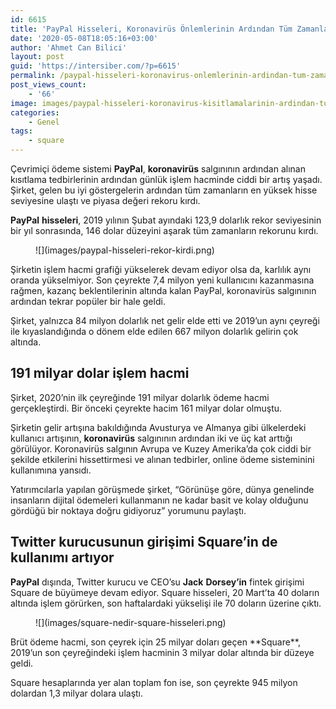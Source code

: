 ```yaml
---
id: 6615
title: 'PayPal Hisseleri, Koronavirüs Önlemlerinin Ardından Tüm Zamanların Rekorunu Kırdı'
date: '2020-05-08T18:05:16+03:00'
author: 'Ahmet Can Bilici'
layout: post
guid: 'https://intersiber.com/?p=6615'
permalink: /paypal-hisseleri-koronavirus-onlemlerinin-ardindan-tum-zamanlarin-rekorunu-kirdi/
post_views_count:
    - '66'
image: images/paypal-hisseleri-koronavirus-kisitlamalarinin-ardindan-tum-zamanlarin-rekorunu-kirdi.jpeg
categories:
    - Genel
tags:
    - square
---
```


Çevrimiçi ödeme sistemi **PayPal**, **koronavirüs** salgınının ardından alınan kısıtlama tedbirlerinin ardından günlük işlem hacminde ciddi bir artış yaşadı. Şirket, gelen bu iyi göstergelerin ardından tüm zamanların en yüksek hisse seviyesine ulaştı ve piyasa değeri rekoru kırdı.

**PayPal** **hisseleri**, 2019 yılının Şubat ayındaki 123,9 dolarlık rekor seviyesinin bir yıl sonrasında, 146 dolar düzeyini aşarak tüm zamanların rekorunu kırdı.

<figure class="wp-block-image size-large">![](images/paypal-hisseleri-rekor-kirdi.png)</figure>Şirketin işlem hacmi grafiği yükselerek devam ediyor olsa da, karlılık aynı oranda yükselmiyor. Son çeyrekte 7,4 milyon yeni kullanıcını kazanmasına rağmen, kazanç beklentilerinin altında kalan PayPal, koronavirüs salgınının ardından tekrar popüler bir hale geldi.

Şirket, yalnızca 84 milyon dolarlık net gelir elde etti ve 2019’un aynı çeyreği ile kıyaslandığında o dönem elde edilen 667 milyon dolarlık gelirin çok altında.

## 191 milyar dolar işlem hacmi

Şirket, 2020’nin ilk çeyreğinde 191 milyar dolarlık ödeme hacmi gerçekleştirdi. Bir önceki çeyrekte hacim 161 milyar dolar olmuştu.

Şirketin gelir artışına bakıldığında Avusturya ve Almanya gibi ülkelerdeki kullanıcı artışının, **koronavirüs** salgınının ardından iki ve üç kat arttığı görülüyor. Koronavirüs salgının Avrupa ve Kuzey Amerika’da çok ciddi bir şekilde etkilerini hissettirmesi ve alınan tedbirler, online ödeme sisteminini kullanımına yansıdı.

Yatırımcılarla yapılan görüşmede şirket, “Görünüşe göre, dünya genelinde insanların dijital ödemeleri kullanmanın ne kadar basit ve kolay olduğunu gördüğü bir noktaya doğru gidiyoruz” yorumunu paylaştı.

## Twitter kurucusunun girişimi Square’in de kullanımı artıyor

**PayPal** dışında, Twitter kurucu ve CEO’su **Jack** **Dorsey’in** fintek girişimi Square de büyümeye devam ediyor. Square hisseleri, 20 Mart’ta 40 doların altında işlem görürken, son haftalardaki yükselişi ile 70 doların üzerine çıktı.

<figure class="wp-block-image size-large">![](images/square-nedir-square-hisseleri.png)</figure>Brüt ödeme hacmi, son çeyrek için 25 milyar doları geçen **Square**, 2019’un son çeyreğindeki işlem hacminin 3 milyar dolar altında bir düzeye geldi.

Square hesaplarında yer alan toplam fon ise, son çeyrekte 945 milyon dolardan 1,3 milyar dolara ulaştı.